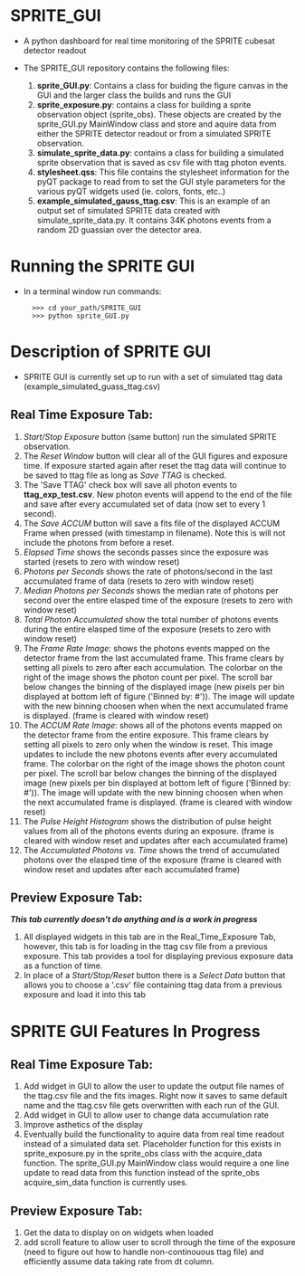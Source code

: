 # SPRITE_GUI 

- A python dashboard for real time monitoring of the SPRITE cubesat detector readout

- The SPRITE_GUI repository contains the following files:
	1. **sprite_GUI.py**: Contains a class for buiding the figure canvas in the GUI and the larger class the builds and runs the GUI 
	2. **sprite_exposure.py**: contains a class for building a sprite observation object (sprite_obs). These objects are created by the sprite_GUI.py MainWindow class and store and aquire data from either the SPRITE detector readout or from a simulated SPRITE observation. 
	3. **simulate_sprite_data.py**: contains a class for building a simulated sprite observation that is saved as csv file with ttag photon events. 
	4. **stylesheet.qss**: This file contains the stylesheet information for the pyQT package to read from to set the GUI style parameters for the various pyQT widgets used (ie. colors, fonts, etc..)
	5. **example_simulated_gauss_ttag.csv**: This is an example of an output set of simulated SPRITE data created with simulate_sprite_data.py. It contains 34K photons events from a random 2D guassian over the detector area. 


# Running the SPRITE GUI

- In a terminal window run commands:

		>>> cd your_path/SPRITE_GUI 
		>>> python sprite_GUI.py


# Description of SPRITE GUI

- SPRITE GUI is currently set up to run with a set of simulated ttag data (example_simulated_guass_ttag.csv)


## Real Time Exposure Tab:

1. *Start/Stop Exposure* button (same button) run the simulated SPRITE observation. 
2. The *Reset Window* button will clear all of the GUI figures and exposure time. If exposure started again after reset the ttag data will continue to be saved to ttag file as long as *Save TTAG* is checked. 
3. The 'Save TTAG' check box will save all photon events to **ttag_exp_test.csv**. New photon events will append to the end of the file and save after every accumulated set of data (now set to every 1 second). 
4. The *Save ACCUM* button will save a fits file of the displayed ACCUM Frame when pressed (with timestamp in filename). Note this is will not include the photons from before a reset. 
5. *Elapsed Time* shows the seconds passes since the exposure was started (resets to zero with window reset)
6. *Photons per Seconds* shows the rate of photons/second in the last accumulated frame of data (resets to zero with window reset)
7. *Median Photons per Seconds* shows the median rate of photons per second over the entire elasped time of the exposure (resets to zero with window reset)
8. *Total Photon Accumulated* show the total number of photons events during the entire elasped time of the exposure (resets to zero with window reset)
9. The *Frame Rate Image*: shows the photons events mapped on the detector frame from the last accumulated frame. This frame clears by setting all pixels to zero after each accumulation. The colorbar on the right of the image shows the photon count per pixel. The scroll bar below changes the binning of the displayed image (new pixels per bin displayed at bottom left of figure ('Binned by: #')). The image will update with the new binning choosen when when the next accumulated frame is displayed. (frame is cleared with window reset)
10. The *ACCUM Rate Image*: shows all of the photons events mapped on the detector frame from the entire exposure. This frame clears by setting all pixels to zero only when the window is reset. This image updates to include the new photons events after every accumulated frame. The colorbar on the right of the image shows the photon count per pixel. The scroll bar below changes the binning of the displayed image (new pixels per bin displayed at bottom left of figure ('Binned by: #')). The image will update with the new binning choosen when when the next accumulated frame is displayed. (frame is cleared with window reset)
11. The *Pulse Height Histogram* shows the distribution of pulse height values from all of the photons events during an exposure. (frame is cleared with window reset and updates after each accumulated frame)
11. The *Accumulated Photons vs. Time* shows the trend of accumulated photons over the elasped time of the exposure (frame is cleared with window reset and updates after each accumulated frame)


## Preview Exposure Tab:

***This tab currently doesn't do anything and is a work in progress***
1. All displayed widgets in this tab are in the Real_Time_Exposure Tab, however, this tab is for loading in the ttag csv file from a previous exposure. This tab provides a tool for displaying previous exposure data as a function of time. 
2. In place of a *Start/Stop/Reset* button there is a *Select Data* button that allows you to choose a '.csv' file containing ttag data from a previous exposure and load it into this tab


# SPRITE GUI Features In Progress


## Real Time Exposure Tab:

1. Add widget in GUI to allow the user to update the output file names of the ttag.csv file and the fits images. Right now it saves to same default name and the ttag.csv file gets overwritten with each run of the GUI. 
2. Add widget in GUI to allow user to change data accumulation rate 
3. Improve asthetics of the display
4. Eventually build the functionality to aquire data from real time readout instead of a simulated data set. Placeholder function for this exists in sprite_exposure.py in the sprite_obs class with the acquire_data function. The sprite_GUI.py MainWindow class would require a one line update to read data from this function instead of the sprite_obs acquire_sim_data function is currently uses. 


## Preview Exposure Tab:

1. Get the data to display on on widgets when loaded
2. add scroll feature to allow user to scroll through the time of the exposure (need to figure out how to handle non-continouous ttag file) and efficiently assume data taking rate from dt column. 
